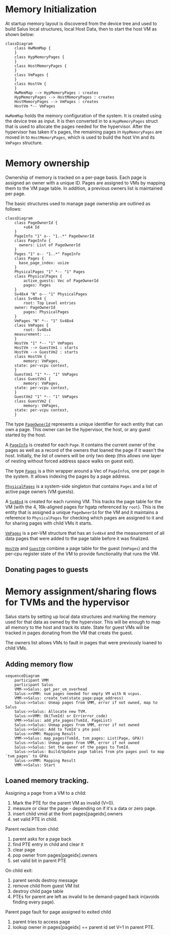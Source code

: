 # Memory Initialization

At startup memory layout is discovered from the device tree and used to build
Salus local structures, local Host Data, then to start the host VM as shown
below:

```mermaid
classDiagram
    class HwMemMap {
    }
    class HypMemoryPages {
    }
    class HostMemoryPages {
    }
    class VmPages {
    }
    class HostVm {
    }
    HwMemMap --> HypMemoryPages : creates
    HypMemoryPages --> HostMemoryPages : creates
    HostMemoryPages --> VmPages : creates
    HostVm *-- VmPages
```

`HwMemMap` holds the memory configuration of the system. It is created using
the device tree as input. It is then converted in to a `HypMemoryPages` struct
that is used to allocate the pages needed for the hypervisor. After the
hypervisor has taken it's pages, the remaining pages in `HypMemoryPages` are
moved in to `HostMemoryPages`, which is used to build the host Vm and its
`VmPages` structure.

# Memory ownership

Ownership of memory is tracked on a per-page basis. Each page is assigned an
owner with a unique ID. Pages are assigned to VMs by mapping them to the VM
page table. In addition, a previous owners list is maintained per page.

The basic structures used to manage page ownership are outlined as follows:

```mermaid
classDiagram
    class PageOwnerId {
        +u64 Id
    }
    PageInfo "1" o-- "1..*" PageOwnerId
    class PageInfo {
      owners: List of PageOwnerId
    }
    Pages "1" o-- "1..*" PageInfo
    class Pages {
      base_page_index: usize
    }
    PhysicalPages "1" *-- "1" Pages
    class PhysicalPages {
        active_guests: Vec of PageOwnerId
        pages: Pages
    }
    Sv48x4 "N" o-- "1" PhysicalPages
    class Sv48x4 {
    	root: Top Level entries
	owner: PageOwnerId
        pages: PhysicalPages
    }
    VmPages "N" *-- "1" Sv48x4
    class VmPages {
        root: Sv48x4
	measurement: ...
    }
    HostVm "1" *-- "1" VmPages
    HostVm --> GuestVm1 : starts
    HostVm --> GuestVm2 : starts
    class HostVm {
        memory: VmPages,
	state: per-vcpu context,
    }
    GuestVm1 "1" *-- "1" VmPages
    class GuestVm1 {
        memory: VmPages,
	state: per-vcpu context,
    }
    GuestVm2 "1" *-- "1" VmPages
    class GuestVm2 {
        memory: VmPages,
	state: per-vcpu context,
    }
```


The type [`PageOwnerId`]() represents a unique identifier for each entity that
can own a page. This owner can be the hypervisor, the host, or any guest
started by the host.

A [`PageInfo`]() is created for each `Page`. It contains the current owner of
the pages as well as a record of the owners that loaned the page if it wasn't
the host. Initially, the list of owners will be only two deep (this allows one
layer of nesting without forced address space walks on guest exit).

The type [`Pages`]() is a thin wrapper around a Vec of `PageInfo`s, one per
page in the system. It allows indexing the pages by a page address.

[`PhysicalPages`]() is a system-side singleton that contains `Pages` and a list
of active page owners (VM guests).

A [`Sv48x4`]() is created for each running VM. This tracks the page table for
the VM (with the 4, 16k-aligned pages for hgatp referenced by `root`). This is
the entity that is assigned a unique `PageOwnerId` for the VM and it maintains
a reference to `PhysicalPages` for checking which pages are assigned to it and
for sharing pages with child VMs it starts.

[`VmPages`]() is a per-VM structure that has an `Sv48x4` and the measurement of
all data pages that were added to the page table before it was finalized.

[`HostVm`]() and [`GuestVm`]() combine a page table for the guest (`VmPages`) and the
per-cpu register state of the VM to provide functionality that runs the VM.

## Donating pages to guests

# Memory assignment/sharing flows for TVMs and the hypervisor

Salus starts by setting up local data structures and marking the memory used
for that data as owned by the hypervisor. This will be enough to map all memory
to the host and track its state. State for guest VMs will be tracked in pages
donating from the VM that creats the guest.

The owners list allows VMs to fault in pages that were previously loaned to
child VMs.

## Adding memory flow

```mermaid
sequenceDiagram
	participant VMM
	participant Salus
	VMM->>Salus: get_per_vm_overhead
	Salus->>VMM: num pages needed for empty VM with N vcpus.
	VMM->>Salus: create_tvm(state_page:page_address)
	Salus->>Salus: Unmap pages from VMM, error if not owned, map to Salus
	Salus->>Salus: Allocate new TVM.
	Salus->>VMM: Ok(TvmId) or Err(error_code)
	VMM->>Salus: add_pte_pages(TvmId, PageList)
	Salus->>Salus: Unmap pages from VMM, error if not owned
	Salus->>Salus: Add to TvmId's pte pool
	Salus->>VMM: Mapping Result
	VMM->>Salus: map_pages(TvmId, tvm_pages: List(Page, GPA))
	Salus->>Salus: Unmap pages from VMM, error if not owned
	Salus->>Salus: Set the owner of the pages to TvmId.
	Salus->>Salus: Build/Update page tables from pte pages pool to map `tvm_pages` to GPAs
	Salus->>VMM: Mapping Result
	VMM->>Salus: Start
```

## Loaned memory tracking.

Assigning a page from a VM to a child:
1. Mark the PTE for the parent VM as invalid (V=0).
2. measure or clear the page - depending on if it's a data or zero page.
3. insert child vmid at the front pages[pageidx].owners
4. set valid PTE in child.

Parent reclaim from child:
1. parent asks for a page back
2. find PTE entry in child and clear it
3. clear page
4. pop owner from pages[pageidx].owners
5. set valid bit in parent PTE

On child exit:
1. parent sends destroy message
2. remove child from guest VM list
3. destroy child page table
4. PTEs for parent are left as invalid to be demand-paged back in(avoids finding every page).

Parent page fault for page assigned to exited child
1. parent tries to access page
2. lookup owner in pages[pageidx] == parent id set V=1 in parent PTE.
